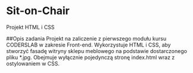 # Sit-on-Chair
Projekt HTML i CSS

##Opis zadania
Projekt na zaliczenie z pierwszego modułu kursu CODERSLAB w zakresie Front-end. Wykorzystuje HTML i CSS, aby stworzyć fasadę witryny sklepu meblowego na podstawie dostarczonego pliku *.jpg. Obejmuje wyłącznie pojedynczą stronę index.html wraz z ostylowaniem w CSS.
